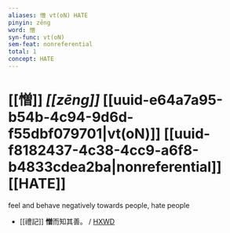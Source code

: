 ```yaml
---
aliases: 憎 vt(oN) HATE
pinyin: zēng
word: 憎
syn-func: vt(oN)
sem-feat: nonreferential
total: 1
concept: HATE 
---
```

# [[憎]] *[[zēng]]*  [[uuid-e64a7a95-b54b-4c94-9d6d-f55dbf079701|vt(oN)]] [[uuid-f8182437-4c38-4cc9-a6f8-b4833cdea2ba|nonreferential]] [[HATE]]
feel and behave negatively towards people, hate people
 - [[禮記]] **憎**而知其善。 / [HXWD](https://hxwd.org/textview.html?location=KR1d0052_tls_001-3a.5)